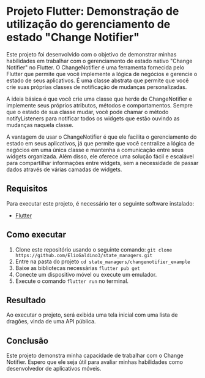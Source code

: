 # Projeto Flutter: Demonstração de utilização do gerenciamento de estado "Change Notifier"

Este projeto foi desenvolvido com o objetivo de demonstrar minhas habilidades em trabalhar com o gerenciamento de estado nativo "Change Notifier" no Flutter. O ChangeNotifier é uma ferramenta fornecida pelo Flutter que permite que você implemente a lógica de negócios e gerencie o estado de seus aplicativos. É uma classe abstrata que permite que você crie suas próprias classes de notificação de mudanças personalizadas.

A ideia básica é que você crie uma classe que herde de ChangeNotifier e implemente seus próprios atributos, métodos e comportamentos. Sempre que o estado de sua classe mudar, você pode chamar o método notifyListeners para notificar todos os widgets que estão ouvindo as mudanças naquela classe.

A vantagem de usar o ChangeNotifier é que ele facilita o gerenciamento do estado em seus aplicativos, já que permite que você centralize a lógica de negócios em uma única classe e mantenha a comunicação entre seus widgets organizada. Além disso, ele oferece uma solução fácil e escalável para compartilhar informações entre widgets, sem a necessidade de passar dados através de várias camadas de widgets.

## Requisitos

Para executar este projeto, é necessário ter o seguinte software instalado:

 - [Flutter](https://flutter.dev/docs/get-started/install)

## Como executar

1. Clone este repositório usando o seguinte comando:
```git clone https://github.com/ElioGaldino3/state_managers.git```
2. Entre na pasta do projeto
```cd state_managers/changenotifier_example```
3. Baixe as bibliotecas necessárias
```flutter pub get```
4. Conecte um dispositivo móvel ou execute um emulador.
5. Execute o comando ```flutter run``` no terminal.

## Resultado

Ao executar o projeto, será exibida uma tela inicial com uma lista de dragões, vinda de uma API pública.

## Conclusão

Este projeto demonstra minha capacidade de trabalhar com o Change Notifier. Espero que ele seja útil para avaliar minhas habilidades como desenvolvedor de aplicativos móveis.